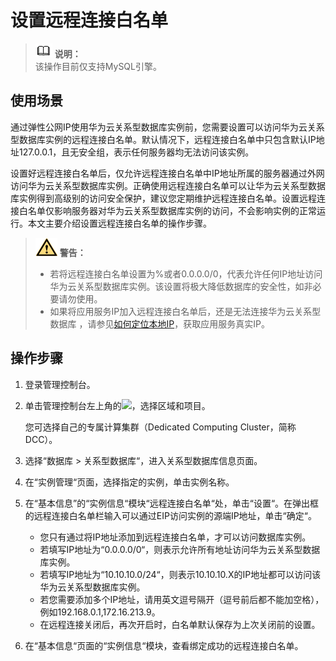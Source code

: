 # 设置远程连接白名单<a name="TOPIC_0142028537"></a>

>![](public_sys-resources/icon-note.gif) **说明：**   
>该操作目前仅支持MySQL引擎。  

## 使用场景<a name="section94751513110"></a>

通过弹性公网IP使用华为云关系型数据库实例前，您需要设置可以访问华为云关系型数据库实例的远程连接白名单。默认情况下，远程连接白名单中只包含默认IP地址127.0.0.1，且无安全组，表示任何服务器均无法访问该实例。

设置好远程连接白名单后，仅允许远程连接白名单中IP地址所属的服务器通过外网访问华为云关系型数据库实例。正确使用远程连接白名单可以让华为云关系型数据库实例得到高级别的访问安全保护，建议您定期维护远程连接白名单。设置远程连接白名单仅影响服务器对华为云关系型数据库实例的访问，不会影响实例的正常运行。本文主要介绍设置远程连接白名单的操作步骤。

>![](public_sys-resources/icon-warning.gif) **警告：**   
>-   若将远程连接白名单设置为%或者0.0.0.0/0，代表允许任何IP地址访问华为云关系型数据库实例。该设置将极大降低数据库的安全性，如非必要请勿使用。  
>-   如果将应用服务IP加入远程连接白名单后，还是无法连接华为云关系型数据库 ，请参见[如何定位本地IP](https://support.huaweicloud.com/rds_faq/rds_faq_0060.html)，获取应用服务真实IP。  

## 操作步骤<a name="section19649182915413"></a>

1.  登录管理控制台。
2.  单击管理控制台左上角的![](figures/image_0142028501.png)，选择区域和项目。

    您可选择自己的专属计算集群（Dedicated Computing Cluster，简称DCC）。

3.  选择“数据库  \>  关系型数据库“，进入关系型数据库信息页面。
4.  在“实例管理“页面，选择指定的实例，单击实例名称。
5.  在“基本信息”的“实例信息“模块“远程连接白名单“处，单击“设置“。在弹出框的远程连接白名单栏输入可以通过EIP访问实例的源端IP地址，单击“确定“。
    -   您只有通过将IP地址添加到远程连接白名单，才可以访问数据库实例。
    -   若填写IP地址为“0.0.0.0/0“，则表示允许所有地址访问华为云关系型数据库实例。
    -   若填写IP地址为“10.10.10.0/24“，则表示10.10.10.X的IP地址都可以访问该华为云关系型数据库实例。
    -   若您需要添加多个IP地址，请用英文逗号隔开（逗号前后都不能加空格），例如192.168.0.1,172.16.213.9。
    -   在远程连接关闭后，再次开启时，白名单默认保存为上次关闭前的设置。

6.  在“基本信息“页面的“实例信息“模块，查看绑定成功的远程连接白名单。

